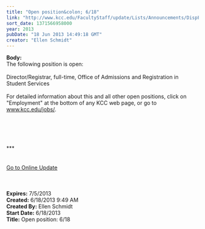 ```yaml
---
title: "Open position&colon; 6/18"
link: "http://www.kcc.edu/FacultyStaff/update/Lists/Announcements/DispForm.aspx?ID=1147"
sort_date: 1371566958000
year: 2013
pubDate: "18 Jun 2013 14:49:18 GMT"
creator: "Ellen Schmidt"
---
```


<div><b>Body:</b> <div class="ExternalClass3D709BDA50C0407D83D99599D9382F76">
<div>The following position is open: <br /> <br />Director/Registrar, full-time, Office of Admissions and Registration in Student Services</div>
<div><br />For detailed information about this and all other open positions, click on &quot;Employment&quot; at the bottom of any KCC web page, or go to <a href="/jobs">www.kcc.edu/jobs/</a>.<br /> <br /> <br /> <br /> <br /> <br />***</div>
<div><br /> </div>
<div></div>
<div></div>
<div><a href="/FacultyStaff/update/Pages/dailyupdate.aspx">Go to Online Update</a></div>
<div></div>
<div><br /></div>
<div><br /> <br /></div></div></div>
<div><b>Expires:</b> 7/5/2013</div>
<div><b>Created:</b> 6/18/2013 9:49 AM</div>
<div><b>Created By:</b> Ellen Schmidt</div>
<div><b>Start Date:</b> 6/18/2013</div>
<div><b>Title:</b> Open position: 6/18</div>

